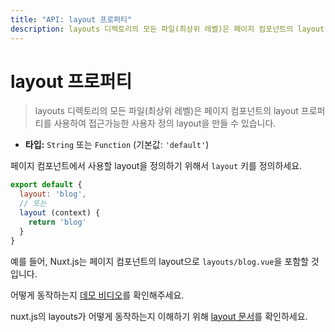 ```yaml
---
title: "API: layout 프로퍼티"
description: layouts 디렉토리의 모든 파일(최상위 레벨)은 페이지 컴포넌트의 layout 프로퍼티를 사용하여 접근가능한 사용자 정의 layout을 만들 수 있습니다.
---
```


# layout 프로퍼티

> layouts 디렉토리의 모든 파일(최상위 레벨)은 페이지 컴포넌트의 layout 프로퍼티를 사용하여 접근가능한 사용자 정의 layout을 만들 수 있습니다.

- **타입:** `String` 또는 `Function` (기본값: `'default'`)

페이지 컴포넌트에서 사용할 layout을 정의하기 위해서 `layout` 키를 정의하세요.

```js
export default {
  layout: 'blog',
  // 또는
  layout (context) {
    return 'blog'
  }
}
```

예를 들어, Nuxt.js는 페이지 컴포넌트의 layout으로 `layouts/blog.vue`을 포함할 것입니다.

어떻게 동작하는지 [데모 비디오](https://www.youtube.com/watch?v=YOKnSTp7d38)를 확인해주세요.

nuxt.js의 layouts가 어떻게 동작하는지 이해하기 위해 [layout 문서](/guide/views#layouts)를 확인하세요.
